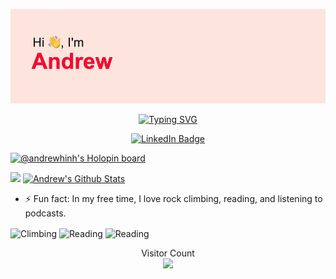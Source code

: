 ![title](./header.png)

<p align="center"> 
  <a href="https://git.io/typing-svg"><img src="https://readme-typing-svg.herokuapp.com?font=Sans-serif&size=30&duration=3000&pause=1000&color=F70000&center=true&width=500&lines=Full-Stack+ML+Engineer;UC+Merced+CS+Undergrad;Child+at+Heart" alt="Typing SVG" /></a>
</p>

<p align="center"> 
  <a href="https://www.linkedin.com/in/andrew-hinh/"><img src="https://img.shields.io/badge/-andrewhinh-blue?style=for-the-badge&logo=linkedin&logoColor=white" alt="LinkedIn Badge"></a>
</p>

[![@andrewhinh's Holopin board](https://holopin.me/andrewhinh)](https://holopin.io/@andrewhinh)

<p align="left">
  <a href="https://github.com/anuraghazra/github-readme-stats"><img height="234.5" src="https://github-readme-stats.vercel.app/api/top-langs/?username=andrewhinh&theme=radical&hide_border=true" /></a> 
  <a href="https://github.com/anuraghazra/github-readme-stats"><img height="234.5" src="https://github-readme-stats.vercel.app/api?username=andrewhinh&count_private=true&show_icons=true&include_all_commits=true&theme=radical&hide_border=true" alt="Andrew's Github Stats" /></a>
</p>
 
- ⚡ Fun fact: In my free time, I love rock climbing, reading, and listening to podcasts.
<p align="left"> 
  <img align="center" alt="Climbing" height="209.5" src="https://media.giphy.com/media/4EFsQt657jDzdCcClx/giphy.gif">
  <img align="center" alt="Reading" height="209.5" src="https://media.giphy.com/media/51XVqRxtB4jqo/giphy.gif">
  <img align="center" alt="Reading" height="209.5" src="https://media.giphy.com/media/4qY3r5eal0xH2/giphy.gif">
</p>

<p align="center"> 
  Visitor Count<br>
  <img src="https://profile-counter.glitch.me/andrewhinh/count.svg" />
</p>
